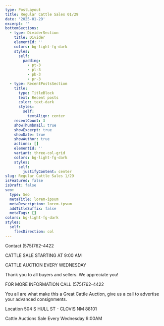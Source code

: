 ```yaml
---
type: PostLayout
title: Regular Cattle Sales 01/29
date: '2025-01-29'
excerpt: ''
bottomSections:
  - type: DividerSection
    title: Divider
    elementId: ''
    colors: bg-light-fg-dark
    styles:
      self:
        padding:
          - pt-3
          - pl-3
          - pb-3
          - pr-3
  - type: RecentPostsSection
    title:
      type: TitleBlock
      text: Recent posts
      color: text-dark
      styles:
        self:
          textAlign: center
    recentCount: 3
    showThumbnail: true
    showExcerpt: true
    showDate: true
    showAuthor: true
    actions: []
    elementId: ''
    variant: three-col-grid
    colors: bg-light-fg-dark
    styles:
      self:
        justifyContent: center
slug: Regular Cattle Sales 1/29
isFeatured: false
isDraft: false
seo:
  type: Seo
  metaTitle: lorem-ipsum
  metaDescription: lorem-ipsum
  addTitleSuffix: false
  metaTags: []
colors: bg-light-fg-dark
styles:
  self:
    flexDirection: col
---
```

Contact (575)762-4422


CATTLE SALE STARTING AT 9:00 AM

CATTLE AUCTION EVERY WEDNESDAY

Thank you to all buyers and sellers. We appreciate you!

FOR MORE INFORMATION CALL (575)762-4422

You all are what make this a Great Cattle Auction, give us a call to advertise your advanced consignments.

Location 504 S HULL ST - CLOVIS NM 88101

Cattle Auctions Sale Every Wednesday 9:00AM
